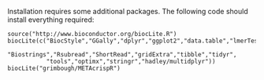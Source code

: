 Installation requires some additional packages.  The following code should install everything required:

```{r}
source("http://www.bioconductor.org/biocLite.R")
biocLite(c("BiocStyle","GGally","dplyr","ggplot2","data.table","lmerTest",
           "Biostrings","Rsubread","ShortRead","gridExtra","tibble","tidyr",
           "tools","optimx","stringr","hadley/multidplyr"))
biocLite("grimbough/METAcrispR")           
```